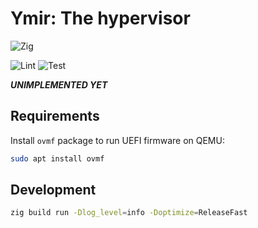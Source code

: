 # Ymir: The hypervisor

![Zig](https://shields.io/badge/Zig-v0%2E13%2E0-blue?logo=zig&color=F7A41D&style=for-the-badge)

![Lint](https://github.com/smallkirby/ymir/actions/workflows/lint.yml/badge.svg)
![Test](https://github.com/smallkirby/ymir/actions/workflows/test.yml/badge.svg)

***UNIMPLEMENTED YET***

## Requirements

Install `ovmf` package to run UEFI firmware on QEMU:

```sh
sudo apt install ovmf
```

## Development

```sh
zig build run -Dlog_level=info -Doptimize=ReleaseFast
```
